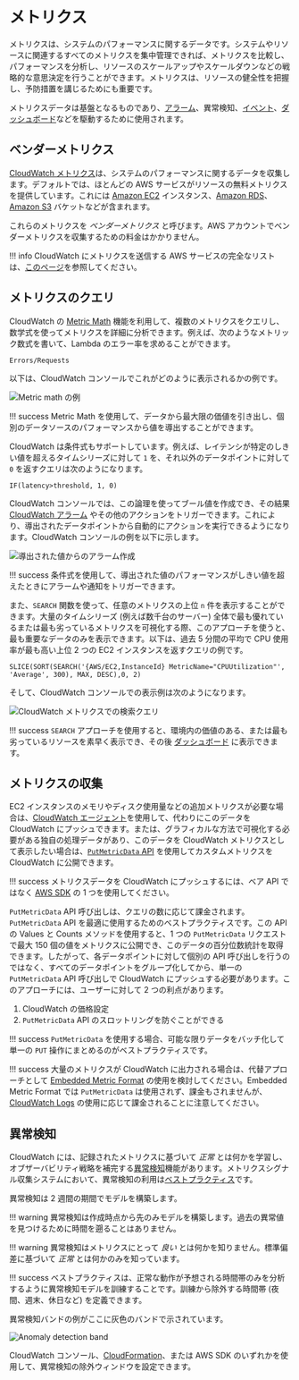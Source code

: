 # メトリクス

メトリクスは、システムのパフォーマンスに関するデータです。システムやリソースに関連するすべてのメトリクスを集中管理できれば、メトリクスを比較し、パフォーマンスを分析し、リソースのスケールアップやスケールダウンなどの戦略的な意思決定を行うことができます。メトリクスは、リソースの健全性を把握し、予防措置を講じるためにも重要です。

メトリクスデータは基盤となるものであり、[アラーム](../../signals/alarms/)、異常検知、[イベント](../../signals/events/)、[ダッシュボード](../../tools/dashboards)などを駆動するために使用されます。

## ベンダーメトリクス

[CloudWatch メトリクス](https://docs.aws.amazon.com/ja_jp/AmazonCloudWatch/latest/monitoring/working_with_metrics.html)は、システムのパフォーマンスに関するデータを収集します。デフォルトでは、ほとんどの AWS サービスがリソースの無料メトリクスを提供しています。これには [Amazon EC2](https://aws.amazon.com/jp/ec2/) インスタンス、[Amazon RDS](https://aws.amazon.com/jp/rds/)、[Amazon S3](https://aws.amazon.com/jp/s3/) バケットなどが含まれます。

これらのメトリクスを *ベンダーメトリクス* と呼びます。AWS アカウントでベンダーメトリクスを収集するための料金はかかりません。

!!! info
	CloudWatch にメトリクスを送信する AWS サービスの完全なリストは、[このページ](https://docs.aws.amazon.com/ja_jp/AmazonCloudWatch/latest/monitoring/aws-services-cloudwatch-metrics.html)を参照してください。

## メトリクスのクエリ

CloudWatch の [Metric Math](https://docs.aws.amazon.com/ja_jp/AmazonCloudWatch/latest/monitoring/using-metric-math.html) 機能を利用して、複数のメトリクスをクエリし、数学式を使ってメトリクスを詳細に分析できます。例えば、次のようなメトリック数式を書いて、Lambda のエラー率を求めることができます。

    Errors/Requests

以下は、CloudWatch コンソールでこれがどのように表示されるかの例です。

![Metric math の例](../images/metrics1.png)

!!! success
    Metric Math を使用して、データから最大限の価値を引き出し、個別のデータソースのパフォーマンスから値を導出することができます。

CloudWatch は条件式もサポートしています。例えば、レイテンシが特定のしきい値を超えるタイムシリーズに対して `1` を、それ以外のデータポイントに対して `0` を返すクエリは次のようになります。

    IF(latency>threshold, 1, 0)

CloudWatch コンソールでは、この論理を使ってブール値を作成でき、その結果 [CloudWatch アラーム](../../tools/alarms) やその他のアクションをトリガーできます。これにより、導出されたデータポイントから自動的にアクションを実行できるようになります。CloudWatch コンソールの例を以下に示します。

![導出された値からのアラーム作成](../images/metrics2.png)

!!! success
    条件式を使用して、導出された値のパフォーマンスがしきい値を超えたときにアラームや通知をトリガーできます。

また、`SEARCH` 関数を使って、任意のメトリクスの上位 `n` 件を表示することができます。大量のタイムシリーズ (例えば数千台のサーバー) 全体で最も優れているまたは最も劣っているメトリクスを可視化する際、このアプローチを使うと、最も重要なデータのみを表示できます。以下は、過去 5 分間の平均で CPU 使用率が最も高い上位 2 つの EC2 インスタンスを返すクエリの例です。

    SLICE(SORT(SEARCH('{AWS/EC2,InstanceId} MetricName="CPUUtilization"', 'Average', 300), MAX, DESC),0, 2)

そして、CloudWatch コンソールでの表示例は次のようになります。

![CloudWatch メトリクスでの検索クエリ](../images/metrics3.png)

!!! success
    `SEARCH` アプローチを使用すると、環境内の価値のある、または最も劣っているリソースを素早く表示でき、その後 [ダッシュボード](../../tools/dashboards) に表示できます。

## メトリクスの収集

EC2 インスタンスのメモリやディスク使用量などの追加メトリクスが必要な場合は、[CloudWatch エージェント](../../tools/cloudwatch_agent/)を使用して、代わりにこのデータを CloudWatch にプッシュできます。または、グラフィカルな方法で可視化する必要がある独自の処理データがあり、このデータを CloudWatch メトリクスとして表示したい場合は、[`PutMetricData` API](https://docs.aws.amazon.com/ja_jp/AmazonCloudWatch/latest/APIReference/API_PutMetricData.html) を使用してカスタムメトリクスを CloudWatch に公開できます。

!!! success
	メトリクスデータを CloudWatch にプッシュするには、ベア API ではなく [AWS SDK](https://aws.amazon.com/jp/developer/tools/) の 1 つを使用してください。

`PutMetricData` API 呼び出しは、クエリの数に応じて課金されます。`PutMetricData` API を最適に使用するためのベストプラクティスです。この API の Values と Counts メソッドを使用すると、1 つの `PutMetricData` リクエストで最大 150 個の値をメトリクスに公開でき、このデータの百分位数統計を取得できます。したがって、各データポイントに対して個別の API 呼び出しを行うのではなく、すべてのデータポイントをグループ化してから、単一の `PutMetricData` API 呼び出しで CloudWatch にプッシュする必要があります。このアプローチには、ユーザーに対して 2 つの利点があります。

1. CloudWatch の価格設定
2. `PutMetricData` API のスロットリングを防ぐことができる

!!! success
	`PutMetricData` を使用する場合、可能な限りデータをバッチ化して単一の `PUT` 操作にまとめるのがベストプラクティスです。

!!! success
	大量のメトリクスが CloudWatch に出力される場合は、代替アプローチとして [Embedded Metric Format](https://docs.aws.amazon.com/ja_jp/AmazonCloudWatch/latest/monitoring/CloudWatch_Embedded_Metric_Format_Manual.html) の使用を検討してください。Embedded Metric Format では `PutMetricData` は使用されず、課金もされませんが、[CloudWatch Logs](../../tools/logs/) の使用に応じて課金されることに注意してください。

## 異常検知

CloudWatch には、記録されたメトリクスに基づいて *正常* とは何かを学習し、オブザーバビリティ戦略を補完する[異常検知](https://docs.aws.amazon.com/ja_jp/AmazonCloudWatch/latest/monitoring/CloudWatch_Anomaly_Detection.html)機能があります。メトリクスシグナル収集システムにおいて、異常検知の利用は[ベストプラクティス](../../signals/metrics/#use-anomaly-detection-algorithms)です。

異常検知は 2 週間の期間でモデルを構築します。

!!! warning
	異常検知は作成時点から先のみモデルを構築します。過去の異常値を見つけるために時間を遡ることはありません。

!!! warning
	異常検知はメトリクスにとって *良い* とは何かを知りません。標準偏差に基づいて *正常* とは何かのみを知っています。

!!! success
	ベストプラクティスは、正常な動作が予想される時間帯のみを分析するように異常検知モデルを訓練することです。訓練から除外する時間帯 (夜間、週末、休日など) を定義できます。

異常検知バンドの例がここに灰色のバンドで示されています。

![Anomaly detection band](../images/metrics4.png)

CloudWatch コンソール、[CloudFormation](https://docs.aws.amazon.com/ja_jp/AWSCloudFormation/latest/UserGuide/aws-properties-cloudwatch-anomalydetector-configuration.html)、または AWS SDK のいずれかを使用して、異常検知の除外ウィンドウを設定できます。
